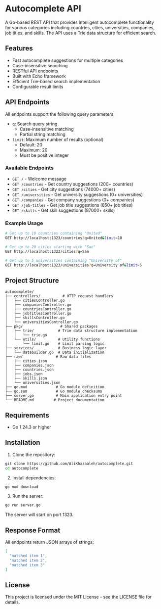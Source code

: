 # Autocomplete API

A Go-based REST API that provides intelligent autocomplete functionality for various categories including countries, cities, universities, companies, job titles, and skills. The API uses a Trie data structure for efficient search.

## Features

- Fast autocomplete suggestions for multiple categories
- Case-insensitive searching
- RESTful API endpoints
- Built with Echo framework
- Efficient Trie-based search implementation
- Configurable result limits

## API Endpoints

All endpoints support the following query parameters:
- `q`: Search query string
  - Case-insensitive matching
  - Partial string matching
- `limit`: Maximum number of results (optional)
  - Default: 20
  - Maximum: 20
  - Must be positive integer

### Available Endpoints

- `GET /` - Welcome message
- `GET /countries` - Get country suggestions (200+ countries)
- `GET /cities` - Get city suggestions (74000+ cities)
- `GET /universities` - Get university suggestions (0+ universities)
- `GET /companies` - Get company suggestions (0+ companies)
- `GET /job-titles` - Get job title suggestions (850+ job titles)
- `GET /skills` - Get skill suggestions (87000+ skills)

### Example Usage

```bash
# Get up to 10 countries containing "United"
GET http://localhost:1323/countries?q=United&limit=10

# Get up to 20 cities starting with "San"
GET http://localhost:1323/cities?q=San

# Get up to 5 universities containing "University of"
GET http://localhost:1323/universities?q=University of&limit=5
```

## Project Structure

```
autocomplete/
├── controllers/          # HTTP request handlers
│   ├── citiesController.go
│   ├── companiesController.go
│   ├── countriesController.go
│   ├── jobTitlesController.go
│   ├── skillsController.go
│   └── universitiesController.go
├── pkg/                 # Shared packages
│   ├── trie/           # Trie data structure implementation
│   │   └── trie.go
│   └── utils/          # Utility functions
│       └── limit.go    # Limit parsing logic
├── services/           # Business logic layer
│   └── databuilder.go  # Data initialization
├── raw/               # Raw data files
│   ├── cities.json
│   ├── companies.json
│   ├── countries.json
│   ├── jobs.json
│   ├── skills.json
│   └── universities.json
├── go.mod             # Go module definition
├── go.sum             # Go module checksums
├── server.go          # Main application entry point
└── README.md         # Project documentation
```

## Requirements

- Go 1.24.3 or higher

## Installation

1. Clone the repository:
```bash
git clone https://github.com/AliKhazaaleh/autocomplete.git
cd autocomplete
```

2. Install dependencies:
```bash
go mod download
```

3. Run the server:
```bash
go run server.go
```

The server will start on port 1323.

## Response Format

All endpoints return JSON arrays of strings:

```json
[
  "matched item 1",
  "matched item 2",
  "matched item 3"
]
```

## License

This project is licensed under the MIT License - see the LICENSE file for details.
